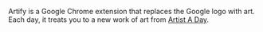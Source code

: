Artify is a Google Chrome extension that replaces the Google logo with art. Each day, it treats you to a new work of art from [Artist A Day](http://artistaday.com).


